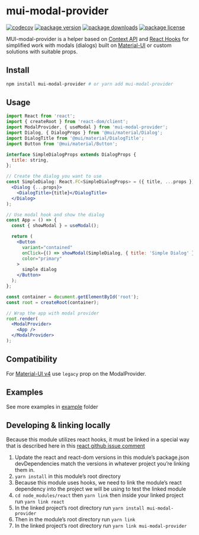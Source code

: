 # mui-modal-provider

[![codecov](https://codecov.io/gh/Quernest/mui-modal-provider/branch/master/graph/badge.svg?token=AL2WK480NF)](https://codecov.io/gh/Quernest/mui-modal-provider)
[![package version](https://img.shields.io/npm/v/mui-modal-provider.svg?style=flat-square)](https://www.npmjs.com/package/mui-modal-provider)
[![package downloads](https://img.shields.io/npm/dm/mui-modal-provider.svg?style=flat-square)](https://www.npmjs.com/package/mui-modal-provider)
[![package license](https://img.shields.io/npm/l/mui-modal-provider.svg?style=flat-square)](https://www.npmjs.com/package/mui-modal-provider)

MUI-modal-provider is a helper based on [Context API](https://en.reactjs.org/docs/context.html) and [React Hooks](https://en.reactjs.org/docs/hooks-intro.html) for simplified work with modals (dialogs) built on [Material-UI](https://www.material-ui.com) or custom solutions with suitable props.

## Install

```bash
npm install mui-modal-provider # or yarn add mui-modal-provider
```

## Usage

```jsx
import React from 'react';
import { createRoot } from 'react-dom/client';
import ModalProvider, { useModal } from 'mui-modal-provider';
import Dialog, { DialogProps } from '@mui/material/Dialog';
import DialogTitle from '@mui/material/DialogTitle';
import Button from '@mui/material/Button';

interface SimpleDialogProps extends DialogProps {
  title: string,
};

// Create the dialog you want to use
const SimpleDialog: React.FC<SimpleDialogProps> = ({ title, ...props }) => (
  <Dialog {...props}>
    <DialogTitle>{title}</DialogTitle>
  </Dialog>
);

// Use modal hook and show the dialog
const App = () => {
  const { showModal } = useModal();

  return (
    <Button
      variant="contained"
      onClick={() => showModal(SimpleDialog, { title: 'Simple Dialog' })}
      color="primary"
    >
      simple dialog
    </Button>
  );
};

const container = document.getElementById('root');
const root = createRoot(container);

// Wrap the app with modal provider
root.render(
  <ModalProvider>
    <App />
  </ModalProvider>
);
```

## Compatibility

For [Material-UI v4](https://v4.mui.com/) use `legacy` prop on the ModalProvider.

## Examples

See more examples in [example](https://github.com/Quernest/mui-modal-provider/tree/master/example) folder

## Developing & linking locally

Because this module utilizes react hooks, it must be linked in a special way that is described here in this [react github issue comment](https://github.com/facebook/react/issues/14257#issuecomment-439967377)

1. Update the react and react-dom versions in this module’s package.json devDependencies match the versions in whatever project you’re linking them in.
2. `yarn install` in this module’s root directory
3. Because this module uses hooks, we need to link the module’s react dependency into the project we will be using to test the linked module
4. `cd node_modules/react` then `yarn link` then inside your linked project run `yarn link react`
5. In the linked project’s root directory run `yarn install mui-modal-provider`
6. Then in the module’s root directory run `yarn link`
7. In the linked project’s root directory run `yarn link mui-modal-provider`
